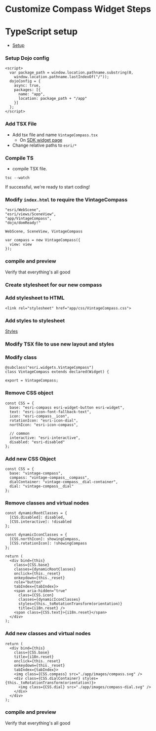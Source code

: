 
# Customize Compass Widget Steps

# TypeScript setup

- [Setup](https://developers.arcgis.com/javascript/latest/guide/typescript-setup/index.html)

### Setup Dojo config

```
<script>
  var package_path = window.location.pathname.substring(0, 
    window.location.pathname.lastIndexOf("/"));
  dojoConfig = {
    async: true,
    packages: [{
      name: "app",
      location: package_path + "/app"
    }]
  };
</script>
```

### Add TSX File

- Add tsx file and name `VintageCompass.tsx`
  - On [SDK widget page](https://developers.arcgis.com/javascript/latest/api-reference/esri-widgets-Compass.html)
- Change relative paths to `esri/*`

### Compile TS

- compile TSX file.

```
tsc --watch
```

If successful, we're ready to start coding!

### Modify `index.html` to require the VintageCompass

```
"esri/WebScene",
"esri/views/SceneView",
"app/VintageCompass",
"dojo/domReady!"
```

```
WebScene, SceneView, VintageCompass
```

```
var compass = new VintageCompass({
  view: view
});
```

### compile and preview

Verify that everything's all good


### Create stylesheet for our new compass


### Add stylesheet to HTML

```
<link rel="stylesheet" href="app/css/VintageCompass.css">
```

### Add styles to stylesheet

[Styles](https://github.com/jcfranco/dev-summit-2017-customizing-widgets/blob/master/demos/compass-complete/app/css/VintageCompass.css)


### Modify TSX file to use new layout and styles

### Modify class

```
@subclass("esri.widgets.VintageCompass")
class VintageCompass extends declared(Widget) {
```

```
export = VintageCompass;
```

### Remove CSS object

```
const CSS = {
  base: "esri-compass esri-widget-button esri-widget",
  text: "esri-icon-font-fallback-text",
  icon: "esri-compass__icon",
  rotationIcon: "esri-icon-dial",
  northIcon: "esri-icon-compass",

  // common
  interactive: "esri-interactive",
  disabled: "esri-disabled"
};
```

### Add new CSS Object

```
const CSS = {
  base: "vintage-compass",
  compass: "vintage-compass__compass",
  dialContainer: "vintage-compass__dial-container",
  dial: "vintage-compass__dial"
};
```

### Remove classes and virtual nodes

```
const dynamicRootClasses = {
  [CSS.disabled]: disabled,
  [CSS.interactive]: !disabled
};

const dynamicIconClasses = {
  [CSS.northIcon]: showingCompass,
  [CSS.rotationIcon]: !showingCompass
};

return (
  <div bind={this}
    class={CSS.base}
    classes={dynamicRootClasses}
    onclick={this._reset}
    onkeydown={this._reset}
    role="button"
    tabIndex={tabIndex}>
    <span aria-hidden="true"
      class={CSS.icon}
      classes={dynamicIconClasses}
      styles={this._toRotationTransform(orientation)}
      title={i18n.reset} />
    <span class={CSS.text}>{i18n.reset}</span>
  </div>
);
```

### Add new classes and virtual nodes

```
return (
  <div bind={this}
    class={CSS.base}
    title={i18n.reset}
    onclick={this._reset}
    onkeydown={this._reset}
    tabIndex={tabIndex}>
    <img class={CSS.compass} src="./app/images/compass.svg" />
    <div class={CSS.dialContainer} styles={this._toRotationTransform(orientation)}>
      <img class={CSS.dial} src="./app/images/compass-dial.svg" />
    </div>
  </div>
);
```

### compile and preview

Verify that everything's all good


